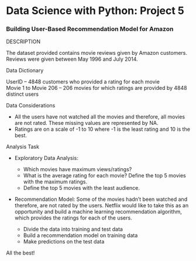 # Data Science with Python: Project 5

### Building User-Based Recommendation Model for Amazon

DESCRIPTION

The dataset provided contains movie reviews given by Amazon customers. Reviews were given between May 1996 and July 2014.
 
Data Dictionary

UserID – 4848 customers who provided a rating for each movie<br>
Movie 1 to Movie 206 – 206 movies for which ratings are provided by 4848 distinct users
 
Data Considerations

-	All the users have not watched all the movies and therefore, all movies are not rated. These missing values are represented by NA. 
-	Ratings are on a scale of -1 to 10 where -1 is the least rating and 10 is the best.
 
Analysis Task

-	Exploratory Data Analysis:
     -	Which movies have maximum views/ratings?
     -	What is the average rating for each movie? Define the top 5 movies with the maximum ratings.
     -	Define the top 5 movies with the least audience.
   
-	Recommendation Model: Some of the movies hadn’t been watched and therefore, are not rated by the users. Netflix would like to take this as an opportunity and build a machine learning recommendation algorithm, which provides the ratings for each of the users.

     -	Divide the data into training and test data
     -	Build a recommendation model on training data
     -	Make predictions on the test data
   
All the best!


